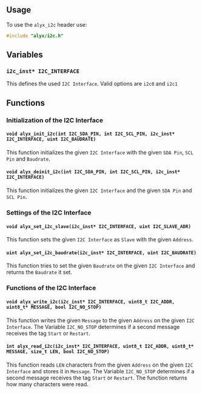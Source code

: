## Usage
To use the `alyx_i2c` header use:
```c
#include "alyx/i2c.h"
```

## Variables

### `i2c_inst* I2C_INTERFACE`
This defines the used `I2C Interface`. Valid options are `i2c0` and `i2c1`

## Functions

### Initialization of the I2C Interface

#### `void alyx_init_i2c(int I2C_SDA_PIN, int I2C_SCL_PIN, i2c_inst* I2C_INTERFACE, uint I2C_BAUDRATE)`
This function initializes the given `I2C Interface` with the given `SDA Pin`, `SCL Pin` and `Baudrate`.

#### `void alyx_deinit_i2c(int I2C_SDA_PIN, int I2C_SCL_PIN, i2c_inst* I2C_INTERFACE)`
This function initializes the given `I2C Interface` and the given `SDA Pin` and `SCL Pin`.

### Settings of the I2C Interface

#### `void alyx_set_i2c_slave(i2c_inst* I2C_INTERFACE, uint I2C_SLAVE_ADR)`
This function sets the given `I2C Interface` as `Slave` with the given `Address`.

#### `uint alyx_set_i2c_baudrate(i2c_inst* I2C_INTERFACE, uint I2C_BAUDRATE)`
This function tries to set the given `Baudrate` on the given `I2C Interface` and returns the `Baudrate` it set.

### Functions of the I2C Interface

#### `void alyx_write_i2c(i2c_inst* I2C_INTERFACE, uint8_t I2C_ADDR, uint8_t* MESSAGE, bool I2C_NO_STOP)`
This function writes the given `Message` to the given `Address` on the given `I2C Interface`. The Variable `I2C_NO_STOP` determines if a second message receives the tag `Start` or `Restart`.

#### `int alyx_read_i2c(i2c_inst* I2C_INTERFACE, uint8_t I2C_ADDR, uint8_t* MESSAGE, size_t LEN, bool I2C_NO_STOP)`
This function reads `LEN` characters from the given `Address` on the given `I2C Interface` and stores it in `Message`. The Variable `I2C_NO_STOP` determines if a second message receives the tag `Start` or `Restart`. The function returns how many characters were read.
